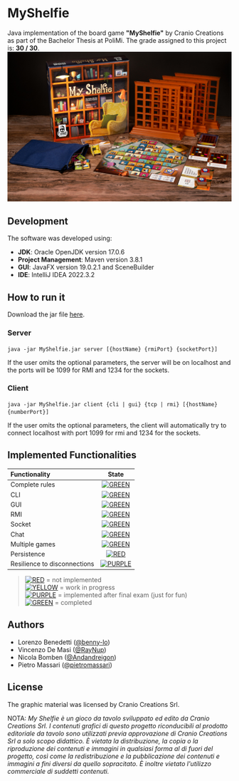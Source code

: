 # MyShelfie
Java implementation of the board game **"MyShelfie"** by Cranio Creations as part of the Bachelor Thesis at PoliMi. The grade assigned to this project is: **30 / 30**.  
![](src/main/resources/gui/myShelfieImages/publisher_material/Display_1.jpg)
## Development
The software was developed using:
- **JDK**: Oracle OpenJDK version 17.0.6
- **Project Management**: Maven version 3.8.1
- **GUI**: JavaFX version 19.0.2.1 and SceneBuilder
- **IDE**: IntelliJ IDEA 2022.3.2

## How to run it
Download the jar file [here](https://github.com/benny-lo/IS23-AM38/blob/master/deliverables/jar/MyShelfie.jar).

### Server
` java -jar MyShelfie.jar server [{hostName} {rmiPort} {socketPort}] `

If the user omits the optional parameters, the server will be on localhost and the ports will be 1099 for RMI and 1234 for the sockets.

### Client
` java -jar MyShelfie.jar client {cli | gui} {tcp | rmi} [{hostName} {numberPort}] ` 

If the user omits the optional parameters, the client will automatically try to connect localhost with port 1099 for rmi and 1234 for the sockets.

## Implemented Functionalities
| Functionality | State |
|:-----------------------|:------------------------------------:|
| Complete rules | [![GREEN](https://placehold.it/15/44bb44/44bb44)](#) |
| CLI | [![GREEN](https://placehold.it/15/44bb44/44bb44)](#) |
| GUI | [![GREEN](https://placehold.it/15/44bb44/44bb44)](#) |
| RMI | [![GREEN](https://placehold.it/15/44bb44/44bb44)](#) |
| Socket | [![GREEN](https://placehold.it/15/44bb44/44bb44)](#) |
| Chat | [![GREEN](https://placehold.it/15/44bb44/44bb44)](#) |
| Multiple games | [![GREEN](https://placehold.it/15/44bb44/44bb44)](#) |
| Persistence | [![RED](https://placehold.it/15/f03c15/f03c15)](#) |
| Resilience to disconnections | [![PURPLE](https://placehold.it/15/bb44bb/bb44bb)](#) |

>[![RED](https://placehold.it/15/f03c15/f03c15)](#) = not implemented <br>
[![YELLOW](https://placehold.it/15/ffdd00/ffdd00)](#) = work in progress <br>
[![PURPLE](https://placehold.it/15/bb44bb/bb44bb)](#) = implemented after final exam (just for fun) <br>
[![GREEN](https://placehold.it/15/44bb44/44bb44)](#) = completed
>

## Authors
- Lorenzo Benedetti ([@benny-lo](https://github.com/benny-lo))
- Vincenzo De Masi ([@RayNup](https://github.com/RayNup))
- Nicola Bomben ([@Andandreigon](https://github.com/Andandreigon))
- Pietro Massari ([@pietromassari](https://github.com/pietromassari))

## License
The graphic material was licensed by Cranio Creations Srl.

NOTA: *My Shelfie è un gioco da tavolo sviluppato ed edito da Cranio Creations Srl. I contenuti grafici di questo progetto riconducibili al prodotto editoriale da tavolo sono utilizzati previa approvazione di Cranio Creations Srl a solo scopo didattico. È vietata la distribuzione, la copia o la riproduzione dei contenuti e immagini in qualsiasi forma al di fuori del progetto, così come la redistribuzione e la pubblicazione dei contenuti e immagini a fini diversi da quello sopracitato. È inoltre vietato l'utilizzo commerciale di suddetti contenuti.*

